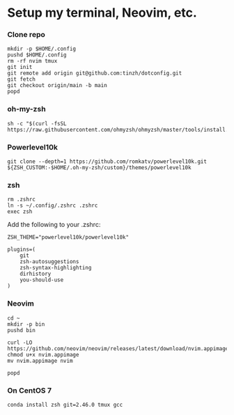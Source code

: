 # Setup my terminal, Neovim, etc.

### Clone repo

```
mkdir -p $HOME/.config
pushd $HOME/.config
rm -rf nvim tmux
git init
git remote add origin git@github.com:tinzh/dotconfig.git
git fetch
git checkout origin/main -b main
popd
```

### oh-my-zsh

```
sh -c "$(curl -fsSL https://raw.githubusercontent.com/ohmyzsh/ohmyzsh/master/tools/install.sh)"
```

### Powerlevel10k

```
git clone --depth=1 https://github.com/romkatv/powerlevel10k.git ${ZSH_CUSTOM:-$HOME/.oh-my-zsh/custom}/themes/powerlevel10k
```

### zsh

```
rm .zshrc
ln -s ~/.config/.zshrc .zshrc
exec zsh
```

Add the following to your .zshrc:
```
ZSH_THEME="powerlevel10k/powerlevel10k"

plugins=(
    git
    zsh-autosuggestions
    zsh-syntax-highlighting
    dirhistory
    you-should-use
)
```

### Neovim

```
cd ~
mkdir -p bin
pushd bin

curl -LO https://github.com/neovim/neovim/releases/latest/download/nvim.appimage
chmod u+x nvim.appimage
mv nvim.appimage nvim

popd
```

### On CentOS 7

```
conda install zsh git=2.46.0 tmux gcc
```

